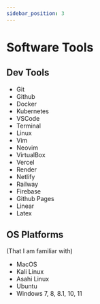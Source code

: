 ```yaml
---
sidebar_position: 3
---
```


# Software Tools

## Dev Tools
- Git
- Github
- Docker
- Kubernetes
- VSCode
- Terminal
- Linux
- Vim
- Neovim
- VirtualBox
- Vercel
- Render
- Netlify
- Railway
- Firebase
- Github Pages
- Linear
- Latex

## OS Platforms
(That I am familiar with)
- MacOS
- Kali Linux
- Asahi Linux
- Ubuntu
- Windows 7, 8, 8.1, 10, 11
